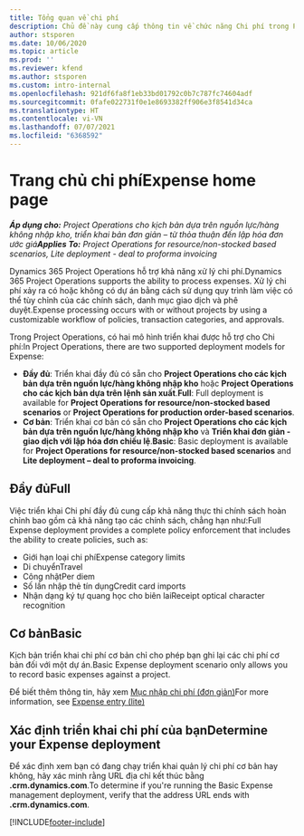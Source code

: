 ```yaml
---
title: Tổng quan về chi phí
description: Chủ đề này cung cấp thông tin về chức năng Chi phí trong Project Operations.
author: stsporen
ms.date: 10/06/2020
ms.topic: article
ms.prod: ''
ms.reviewer: kfend
ms.author: stsporen
ms.custom: intro-internal
ms.openlocfilehash: 921df6fa8f1eb33bd01792c0b7c787fc74604adf
ms.sourcegitcommit: 0fafe022731f0e1e8693382ff906e3f8541d34ca
ms.translationtype: HT
ms.contentlocale: vi-VN
ms.lasthandoff: 07/07/2021
ms.locfileid: "6368592"
---
```

# <a name="expense-home-page"></a><span data-ttu-id="687a7-103">Trang chủ chi phí</span><span class="sxs-lookup"><span data-stu-id="687a7-103">Expense home page</span></span>

<span data-ttu-id="687a7-104">_**Áp dụng cho:** Project Operations cho kịch bản dựa trên nguồn lực/hàng không nhập kho, triển khai bản đơn giản – từ thỏa thuận đến lập hóa đơn ước giá_</span><span class="sxs-lookup"><span data-stu-id="687a7-104">_**Applies To:** Project Operations for resource/non-stocked based scenarios, Lite deployment - deal to proforma invoicing_</span></span>


<span data-ttu-id="687a7-105">Dynamics 365 Project Operations hỗ trợ khả năng xử lý chi phí.</span><span class="sxs-lookup"><span data-stu-id="687a7-105">Dynamics 365 Project Operations supports the ability to process expenses.</span></span> <span data-ttu-id="687a7-106">Xử lý chi phí xảy ra có hoặc không có dự án bằng cách sử dụng quy trình làm việc có thể tùy chỉnh của các chính sách, danh mục giao dịch và phê duyệt.</span><span class="sxs-lookup"><span data-stu-id="687a7-106">Expense processing occurs with or without projects by using a customizable workflow of policies, transaction categories, and approvals.</span></span>

<span data-ttu-id="687a7-107">Trong Project Operations, có hai mô hình triển khai được hỗ trợ cho Chi phí:</span><span class="sxs-lookup"><span data-stu-id="687a7-107">In Project Operations, there are two supported deployment models for Expense:</span></span> 

- <span data-ttu-id="687a7-108">**Đầy đủ**: Triển khai đầy đủ có sẵn cho **Project Operations cho các kịch bản dựa trên nguồn lực/hàng không nhập kho** hoặc **Project Operations cho các kịch bản dựa trên lệnh sản xuất**.</span><span class="sxs-lookup"><span data-stu-id="687a7-108">**Full**: Full deployment is available for **Project Operations for resource/non-stocked based scenarios** or **Project Operations for production order-based scenarios**.</span></span>
- <span data-ttu-id="687a7-109">**Cơ bản**: Triển khai cơ bản có sẵn cho **Project Operations cho các kịch bản dựa trên nguồn lực/hàng không nhập kho** và **Triển khai đơn giản - giao dịch với lập hóa đơn chiếu lệ**.</span><span class="sxs-lookup"><span data-stu-id="687a7-109">**Basic**: Basic deployment is available for **Project Operations for resource/non-stocked based scenarios** and **Lite deployment – deal to proforma invoicing**.</span></span>

## <a name="full"></a><span data-ttu-id="687a7-110">Đầy đủ</span><span class="sxs-lookup"><span data-stu-id="687a7-110">Full</span></span> 
<span data-ttu-id="687a7-111">Việc triển khai Chi phí đầy đủ cung cấp khả năng thực thi chính sách hoàn chỉnh bao gồm cả khả năng tạo các chính sách, chẳng hạn như:</span><span class="sxs-lookup"><span data-stu-id="687a7-111">Full Expense deployment provides a complete policy enforcement that includes the ability to create policies, such as:</span></span>

  - <span data-ttu-id="687a7-112">Giới hạn loại chi phí</span><span class="sxs-lookup"><span data-stu-id="687a7-112">Expense category limits</span></span>
  - <span data-ttu-id="687a7-113">Di chuyển</span><span class="sxs-lookup"><span data-stu-id="687a7-113">Travel</span></span>
  - <span data-ttu-id="687a7-114">Công nhật</span><span class="sxs-lookup"><span data-stu-id="687a7-114">Per diem</span></span>
  - <span data-ttu-id="687a7-115">Số lần nhập thẻ tín dụng</span><span class="sxs-lookup"><span data-stu-id="687a7-115">Credit card imports</span></span>
  - <span data-ttu-id="687a7-116">Nhận dạng ký tự quang học cho biên lai</span><span class="sxs-lookup"><span data-stu-id="687a7-116">Receipt optical character recognition</span></span>

## <a name="basic"></a><span data-ttu-id="687a7-117">Cơ bản</span><span class="sxs-lookup"><span data-stu-id="687a7-117">Basic</span></span> 
<span data-ttu-id="687a7-118">Kịch bản triển khai chi phí cơ bản chỉ cho phép bạn ghi lại các chi phí cơ bản đối với một dự án.</span><span class="sxs-lookup"><span data-stu-id="687a7-118">Basic Expense deployment scenario only allows you to record basic expenses against a project.</span></span> 

<span data-ttu-id="687a7-119">Để biết thêm thông tin, hãy xem [Mục nhập chi phí (đơn giản)](basic-expense.md)</span><span class="sxs-lookup"><span data-stu-id="687a7-119">For more information, see [Expense entry (lite)](basic-expense.md)</span></span>

## <a name="determine-your-expense-deployment"></a><span data-ttu-id="687a7-120">Xác định triển khai chi phí của bạn</span><span class="sxs-lookup"><span data-stu-id="687a7-120">Determine your Expense deployment</span></span>
<span data-ttu-id="687a7-121">Để xác định xem bạn có đang chạy triển khai quản lý chi phí cơ bản hay không, hãy xác minh rằng URL địa chỉ kết thúc bằng **.crm.dynamics.com**.</span><span class="sxs-lookup"><span data-stu-id="687a7-121">To determine if you're running the Basic Expense management deployment, verify that the address URL ends with **.crm.dynamics.com**.</span></span> 


[!INCLUDE[footer-include](../includes/footer-banner.md)]